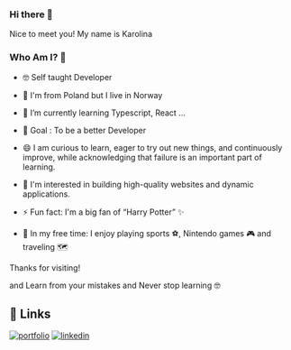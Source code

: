 ### Hi there 👋 

Nice to meet you!
My name is Karolina  


### Who Am I? 🤠

- 🤓 Self taught Developer

- 🧳 I'm from Poland but I live in Norway

- 🔭 I’m currently learning Typescript, React ...

- 🎯 Goal : To be a better Developer

- 😄 I am  curious to learn, eager to try out new things, and continuously improve, while acknowledging that failure is an important part of learning.

- 🧐 I'm interested in building high-quality websites and dynamic applications.

- ⚡ Fun fact: I'm a big fan of “Harry Potter” ✨

- 🤙 In my free time: I enjoy playing sports ⚽, Nintendo games 🎮 and traveling 🗺️


Thanks for visiting!

and Learn from your mistakes and Never stop learning 🤓 


## 🔗 Links
[![portfolio](https://img.shields.io/badge/my_portfolio-000?style=for-the-badge&logo=ko-fi&logoColor=white)](https://karolinakulinskaportfolio.netlify.app/)
[![linkedin](https://img.shields.io/badge/linkedin-0A66C2?style=for-the-badge&logo=linkedin&logoColor=white)](https://www.linkedin.com/in/karolina-kulinska-870124111/)



<!--
**CarolinaFledgling/CarolinaFledgling** is a ✨ _special_ ✨ repository because its `README.md` (this file) appears on your GitHub profile.

Here are some ideas to get you started:

- 🔭 I’m currently working on ...
- 🌱 I’m currently learning ...
- 👯 I’m looking to collaborate on ...
- 🤔 I’m looking for help with ...
- 💬 Ask me about ...
- 📫 How to reach me: ...
- 😄 Pronouns: ...
- ⚡ Fun fact: Harry Potter Love

-->
